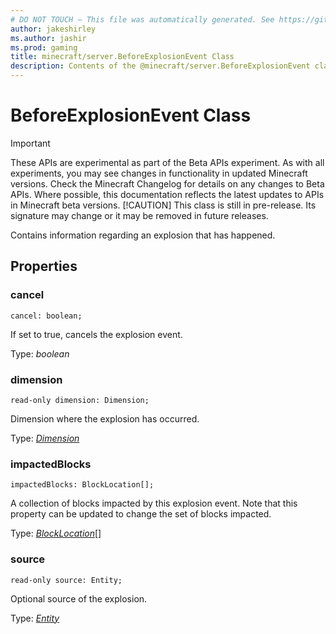 ```yaml
---
# DO NOT TOUCH — This file was automatically generated. See https://github.com/mojang/minecraftapidocsgenerator to modify descriptions, examples, etc.
author: jakeshirley
ms.author: jashir
ms.prod: gaming
title: minecraft/server.BeforeExplosionEvent Class
description: Contents of the @minecraft/server.BeforeExplosionEvent class.
---
```

# BeforeExplosionEvent Class
>[!IMPORTANT]
>These APIs are experimental as part of the Beta APIs experiment. As with all experiments, you may see changes in functionality in updated Minecraft versions. Check the Minecraft Changelog for details on any changes to Beta APIs. Where possible, this documentation reflects the latest updates to APIs in Minecraft beta versions.
> [!CAUTION]
> This class is still in pre-release.  Its signature may change or it may be removed in future releases.

Contains information regarding an explosion that has happened.

## Properties

### **cancel**
`cancel: boolean;`

If set to true, cancels the explosion event.

Type: *boolean*

### **dimension**
`read-only dimension: Dimension;`

Dimension where the explosion has occurred.

Type: [*Dimension*](Dimension.md)

### **impactedBlocks**
`impactedBlocks: BlockLocation[];`

A collection of blocks impacted by this explosion event. Note that this property can be updated to change the set of blocks impacted.

Type: [*BlockLocation*](BlockLocation.md)[]

### **source**
`read-only source: Entity;`

Optional source of the explosion.

Type: [*Entity*](Entity.md)
